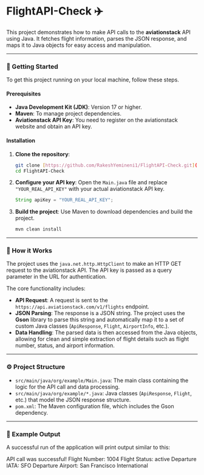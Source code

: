 # FlightAPI-Check ✈️

This project demonstrates how to make API calls to the **aviationstack** API using Java. It fetches flight information, parses the JSON response, and maps it to Java objects for easy access and manipulation.

---

### 🚀 Getting Started

To get this project running on your local machine, follow these steps.

#### Prerequisites

* **Java Development Kit (JDK)**: Version 17 or higher.
* **Maven**: To manage project dependencies.
* **Aviationstack API Key**: You need to register on the aviationstack website and obtain an API key.

#### Installation

1.  **Clone the repository**:
    ```bash
    git clone [https://github.com/RakeshYemineni1/FlightAPI-Check.git](https://github.com/RakeshYemineni1/FlightAPI-Check.git)
    cd FlightAPI-Check
    ```
2.  **Configure your API key**: Open the `Main.java` file and replace `"YOUR_REAL_API_KEY"` with your actual aviationstack API key.
    ```java
    String apiKey = "YOUR_REAL_API_KEY";
    ```
3.  **Build the project**: Use Maven to download dependencies and build the project.
    ```bash
    mvn clean install
    ```

---

### 📖 How it Works

The project uses the `java.net.http.HttpClient` to make an HTTP GET request to the aviationstack API. The API key is passed as a query parameter in the URL for authentication.

The core functionality includes:
* **API Request**: A request is sent to the `https://api.aviationstack.com/v1/flights` endpoint.
* **JSON Parsing**: The response is a JSON string. The project uses the **Gson** library to parse this string and automatically map it to a set of custom Java classes (`ApiResponse`, `Flight`, `AirportInfo`, etc.).
* **Data Handling**: The parsed data is then accessed from the Java objects, allowing for clean and simple extraction of flight details such as flight number, status, and airport information.

---

### ⚙️ Project Structure

* `src/main/java/org/example/Main.java`: The main class containing the logic for the API call and data processing.
* `src/main/java/org/example/*.java`: Java classes (`ApiResponse`, `Flight`, etc.) that model the JSON response structure.
* `pom.xml`: The Maven configuration file, which includes the Gson dependency.

---

### 📝 Example Output

A successful run of the application will print output similar to this:

API call was successful!
Flight Number: 1004
Flight Status: active
Departure IATA: SFO
Departure Airport: San Francisco International
